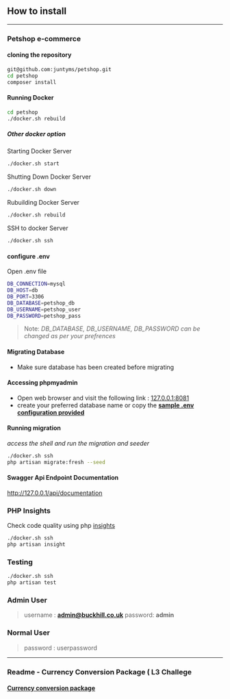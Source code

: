 ## How to install

---

### Petshop e-commerce
#### cloning the repository

```BASH
git@github.com:juntyms/petshop.git
cd petshop
composer install
```

#### Running Docker

```BASH
cd petshop
./docker.sh rebuild
```
##### Other docker option
Starting Docker Server
```BASH
./docker.sh start
```
Shutting Down Docker Server
```BASH
./docker.sh down
```
Rubuilding Docker Server
```BASH
./docker.sh rebuild
```
SSH to docker Server
```BASH
./docker.sh ssh
```


#### configure .env 
Open .env file
```BASH
DB_CONNECTION=mysql
DB_HOST=db
DB_PORT=3306
DB_DATABASE=petshop_db
DB_USERNAME=petshop_user
DB_PASSWORD=petshop_pass
```
> Note:
>_DB_DATABASE, DB_USERNAME, DB_PASSWORD can be changed as per your prefrences_

#### Migrating Database
- Make sure database has been created before migrating

#### Accessing phpmyadmin
- Open web browser and visit the following link : [127.0.0.1:8081](http://127.0.0.1:8081)
- create your preferred database name or copy the **[sample .env configuration provided](https://github.com/juntyms/petshop#configure-env)**

#### Running migration
_access the shell and run the migration and seeder_
```BASH
./docker.sh ssh
php artisan migrate:fresh --seed
```

#### Swagger Api Endpoint Documentation
http://127.0.0.1/api/documentation

### PHP Insights
Check code quality using php [insights](https://phpinsights.com/)
```BASH
./docker.sh ssh
php artisan insight
```

### Testing
```BASH
./docker.sh ssh
php artisan test
```

### Admin User
>username : **admin@buckhill.co.uk**
>password: **admin**

### Normal User
> password : userpassword 

---

### Readme - Currency Conversion Package ( L3 Challege
#### [Currency conversion package](/src/packages/juntyms/currencyexchange/readme.md) 
